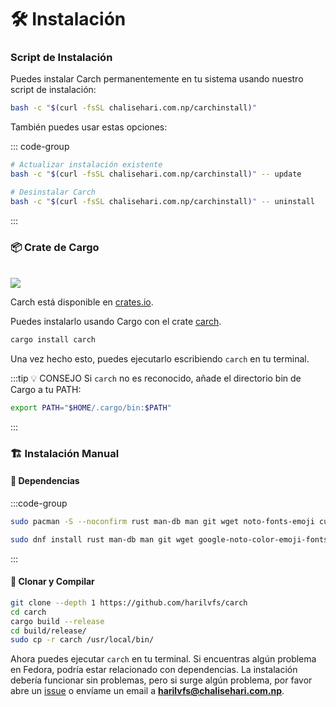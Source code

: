 # 🛠️ Instalación

### Script de Instalación

Puedes instalar Carch permanentemente en tu sistema usando nuestro script de instalación:

```sh
bash -c "$(curl -fsSL chalisehari.com.np/carchinstall)"
```

También puedes usar estas opciones:

::: code-group

```sh [Actualizar]
# Actualizar instalación existente
bash -c "$(curl -fsSL chalisehari.com.np/carchinstall)" -- update
```

```sh [Desinstalar]
# Desinstalar Carch
bash -c "$(curl -fsSL chalisehari.com.np/carchinstall)" -- uninstall
```
:::

### 📦 Crate de Cargo

<br>

<img src="https://img.shields.io/crates/v/carch?style=for-the-badge&logo=rust&color=f5a97f&logoColor=fe640b&labelColor=171b22" >

Carch está disponible en [crates.io](https://crates.io/).

Puedes instalarlo usando Cargo con el crate [carch](https://crates.io/crates/carch).

```sh
cargo install carch
```

Una vez hecho esto, puedes ejecutarlo escribiendo `carch` en tu terminal.

:::tip :bulb: CONSEJO
Si `carch` no es reconocido, añade el directorio bin de Cargo a tu PATH:

```sh
export PATH="$HOME/.cargo/bin:$PATH"
```

:::

### 🏗️ Instalación Manual

#### 📜 Dependencias

:::code-group

```sh [<i class="devicon-archlinux-plain"></i> Arch]
sudo pacman -S --noconfirm rust man-db man git wget noto-fonts-emoji curl bash-completion ttf-nerd-fonts-symbols ttf-jetbrains-mono-nerd cargo fzf glibc gcc
```

```sh [<i class="devicon-fedora-plain"></i> Fedora]
sudo dnf install rust man-db man git wget google-noto-color-emoji-fonts google-noto-emoji-fonts jetbrains-mono-fonts-all bash-completion-devel curl cargo fzf glibc gcc -y
```
:::

#### 🔧 Clonar y Compilar

```sh
git clone --depth 1 https://github.com/harilvfs/carch
cd carch
cargo build --release
cd build/release/
sudo cp -r carch /usr/local/bin/
```

Ahora puedes ejecutar `carch` en tu terminal. Si encuentras algún problema en Fedora, podría estar relacionado con dependencias. La instalación debería funcionar sin problemas, pero si surge algún problema, por favor abre un [issue](https://github.com/harilvfs/carch/issues) o envíame un email a **harilvfs@chalisehari.com.np**.
